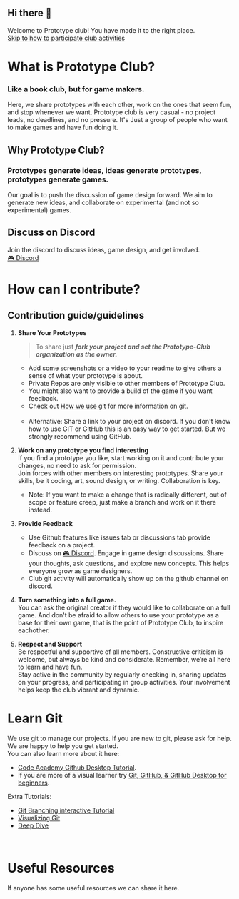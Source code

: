 ## Hi there 👋
Welcome to Prototype club! You have made it to the right place. <br>
[Skip to how to participate club activities](#How-can-I-contribute) <br>

# What is Prototype Club?
### Like a book club, but for game makers. <br>
Here, we share prototypes with each other, work on the ones that seem fun, and stop whenever we want. Prototype club is very casual - no project leads, no deadlines, and no pressure. It's Just a group of people who want to make games and have fun doing it.  

## Why Prototype Club?
### Prototypes generate ideas, ideas generate prototypes, prototypes generate games. <br>
Our goal is to push the discussion of game design forward. We aim to generate new ideas, and collaborate on experimental (and not so experimental) games.

## Discuss on Discord
Join the discord to discuss ideas, game design, and get involved. <br>
[🎮 Discord](https://discord.gg/M5Nxhnwv)

# How can I contribute?
## Contribution guide/guidelines 
1. **Share Your Prototypes** <br>
    
    > To share just ***fork your project and set the Prototype-Club organization as the owner.***

    * Add some screenshots or a video to your readme to give others a sense of what your prototype is about. 
    * Private Repos are only visible to other members of Prototype Club. <br>
    * You might also want to provide a build of the game if you want feedback. 
    * Check out [How we use git](#how-we-use-git) for more information on git.
    <br><br>
    * Alternative: Share a link to your project on discord. If you don't know how to use GIT or GitHub this is an easy way to get started. But we strongly recommend using GitHub.
1. **Work on any prototype you find interesting** <br>
  If you find a prototype you like, start working on it and contribute your changes, no need to ask for permission. <br>
  Join forces with other members on interesting prototypes. Share your skills, be it coding, art, sound design, or writing. Collaboration is key.
    - Note: If you want to make a change that is radically different, out of scope or feature creep, just make a branch and work on it there instead.

1. **Provide Feedback** <br>
    - Use Github features like issues tab or discussions tab provide feedback on a project.
    - Discuss on [🎮 Discord](https://discord.gg/M5Nxhnwv). Engage in game design discussions. Share your thoughts, ask questions, and explore new concepts. This helps everyone grow as game designers.
    - Club git activity will automatically show up on the github channel on discord. <br>

1. **Turn something into a full game.** <br>
   You can ask the original creator if they would like to collaborate on a full game. And don't be afraid to allow others to use your prototype as a base for their own game, that is the point of Prototype Club, to inspire eachother.

1. **Respect and Support**<br>
Be respectful and supportive of all members. Constructive criticism is welcome, but always be kind and considerate. Remember, we’re all here to learn and have fun. <br>
Stay active in the community by regularly checking in, sharing updates on your progress, and participating in group activities. Your involvement helps keep the club vibrant and dynamic.

# Learn Git
We use git to manage our projects. If you are new to git, please ask for help. We are happy to help you get started. <br>
You can also learn more about it here:
* [Code Academy Github Desktop Tutorial](https://www.codecademy.com/article/what-is-git-and-github-desktop).
* If you are more of a visual learner try [Git, GitHub, & GitHub Desktop for beginners](https://www.youtube.com/watch?v=8Dd7KRpKeaE).

Extra Tutorials:

* [Git Branching interactive Tutorial](https://learngitbranching.js.org/)
* [Visualizing Git](https://git-school.github.io/visualizing-git/)
* [Deep Dive](https://www.atlassian.com/git/tutorials)
<br>

# Useful Resources
If anyone has some useful resources we can share it here.

